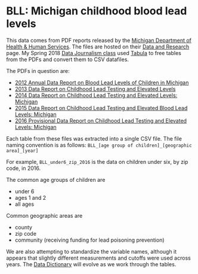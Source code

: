 # BLL: Michigan  childhood blood lead levels

This data comes from PDF reports released by the [Michigan Department of Health & Human Services](http://www.michigan.gov/mdhhs/). The files are hosted on their [Data and Research](http://www.michigan.gov/lead/0,5417,7-310-66221_66223---,00.html) page. My Spring 2018 [Data Journalism class](http://www.science.smith.edu/~amcnamara/sds236/) used [Tabula](http://tabula.technology/) to free tables from the PDFs and convert them to CSV datafiles. 

The PDFs in question are:

- [2012 Annual Data Report on Blood Lead Levels of Children in Michigan](http://www.michigan.gov/documents/mdch/2012AnnualDataReportOnBloodLeadLevels_419508_7.pdf)
- [2013 Data Report on Childhood Lead Testing and Elevated Levels](http://www.michigan.gov/documents/mdhhs/2013_Child_Lead_Testing_and_Elevated_Levels_Report_515288_7.pdf)
- [2014 Data Report on Childhood Lead Testing and Elevated Levels: Michigan](http://www.michigan.gov/documents/mdhhs/2014_Child_Lead_Testing_and_Elevated_Levels_Report_515233_7.pdf)
- [2015 Data Report on Childhood Lead Testing and Elevated Blood Lead Levels: Michigan](http://www.michigan.gov/documents/lead/2015_annual_report_2_7_17_551735_7.pdf)
- [2016 Provisional Data Report on Childhood Lead Testing and Elevated Levels: Michigan](http://www.michigan.gov/documents/lead/MI-CLPPP_2016_Provisional_Report_603438_7.pdf)

Each table from these files was extracted into a single CSV file. The file naming convention is as follows: 
```BLL_[age group of children]_[geographic area]_[year]```

For example, `BLL_under6_zip_2016` is the data on children under six, by zip code, in 2016. 

The common age groups of children are

- under 6
- ages 1 and 2
- all ages

Common geographic areas are

- county
- zip code
- community (receiving funding for lead poisoning prevention)

We are also attempting to standardize the variable names, although it appears that slightly different measurements and cutoffs were used across years. The [Data Dictionary](BLL_datadictionary.csv) will evolve as we work through the tables. 


